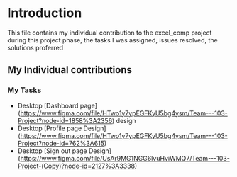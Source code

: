 
# Introduction

 This file contains my individual contribution to the excel_comp project during this project phase, the tasks I was assigned, issues resolved, the solutions proferred

## My Individual contributions
### My Tasks

* Desktop [Dashboard page] (https://www.figma.com/file/HTwo1y7ypEGFKyU5bg4ysm/Team---103-Project?node-id=1858%3A2356) design
* Desktop [Profile page Design] (https://www.figma.com/file/HTwo1y7ypEGFKyU5bg4ysm/Team---103-Project?node-id=762%3A615)
* Desktop [Sign out page Design] (https://www.figma.com/file/UsAr9MG1NGG6lvuHviWMQ7/Team---103-Project-(Copy)?node-id=2127%3A3338)
